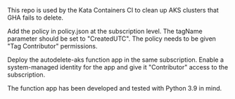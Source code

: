 This repo is used by the Kata Containers CI to clean up AKS clusters that GHA
fails to delete.

Add the policy in policy.json at the subscription level. The tagName parameter
should be set to "CreatedUTC". The policy needs to be given "Tag Contributor"
permissions.

Deploy the autodelete-aks function app in the same subscription. Enable a
system-managed identity for the app and give it "Contributor" access to the
subscription.

The function app has been developed and tested with Python 3.9 in mind.

